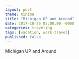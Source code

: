 ```yaml
---
layout: post
theme: minima
title: "Michigan UP and Around"
date: 2017-10-25 05:00:00 -0000
categories: traveling
tags: [vacation, work-travel]
published: false
---
```



Michigan UP and Around
